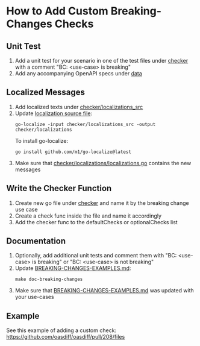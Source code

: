 # How to Add Custom Breaking-Changes Checks

## Unit Test
1. Add a unit test for your scenario in one of the test files under [checker](../checker) with a comment "BC: \<use-case\> is breaking"
2. Add any accompanying OpenAPI specs under [data](../data)

## Localized Messages
1. Add localized texts under [checker/localizations_src](../checker/localizations_src)
2. Update [localization source file](../checker/localizations/localizations.go):
    ```
    go-localize -input checker/localizations_src -output checker/localizations
    ```   
    To install go-localize:
    ```
    go install github.com/m1/go-localize@latest
    ```
3. Make sure that [checker/localizations/localizations.go](../checker/localizations/localizations.go) contains the new messages

## Write the Checker Function
1. Create new go file under [checker](../checker) and name it by the breaking change use case
2. Create a check func inside the file and name it accordingly
3. Add the checker func to the defaultChecks or optionalChecks list

## Documentation
1. Optionally, add additional unit tests and comment them with "BC: \<use-case\> is breaking" or "BC: \<use-case\> is not breaking"
2. Update [BREAKING-CHANGES-EXAMPLES.md](BREAKING-CHANGES-EXAMPLES.md):
    ```
    make doc-breaking-changes
    ```
3. Make sure that [BREAKING-CHANGES-EXAMPLES.md](BREAKING-CHANGES-EXAMPLES.md) was updated with your use-cases

## Example
See this example of adding a custom check: https://github.com/oasdiff/oasdiff/pull/208/files
